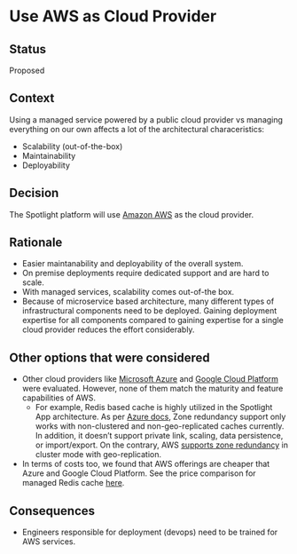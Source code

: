 # Use AWS as Cloud Provider

## Status
Proposed

## Context
Using a managed service powered by a public cloud provider vs managing everything on our own affects a lot of the architectural characeristics:
- Scalability (out-of-the-box)
- Maintainability
- Deployability

## Decision 
The Spotlight platform will use [Amazon AWS](https://aws.amazon.com/?nc2=h_lg) as the cloud provider. 

## Rationale
- Easier maintanability and deployability of the overall system.
- On premise deployments require dedicated support and are hard to scale.
- With managed services, scalability comes out-of-the box.
- Because of microservice based architecture, many different types of infrastructural components need to be deployed. Gaining deployment expertise for all components compared to gaining expertise for a single cloud provider reduces the effort considerably.

## Other options that were considered
- Other cloud providers like [Microsoft Azure](https://azure.microsoft.com/en-in/) and [Google Cloud Platform](https://cloud.google.com/) were evaluated. However, none of them match the maturity and feature capabilities of AWS.
  - For example, Redis based cache is highly utilized in the Spotlight App architecture. As per [Azure docs](https://docs.microsoft.com/en-us/azure/azure-cache-for-redis/cache-how-to-zone-redundancy), Zone redundancy support only works with non-clustered and non-geo-replicated caches currently. In addition, it doesn’t support private link, scaling, data persistence, or import/export. On the contrary, AWS [supports zone redundancy](https://docs.aws.amazon.com/AmazonElastiCache/latest/red-ug/AutoFailover.html) in cluster mode with geo-replication.
- In terms of costs too, we found that AWS offerings are cheaper that Azure and Google Cloud Platform. See the price comparison for managed Redis cache [here](https://blog.skeddly.com/2020/01/comparing-managed-redis-services-on-aws-azure-and-gcp.html).

## Consequences
- Engineers responsible for deployment (devops) need to be trained for AWS services.
